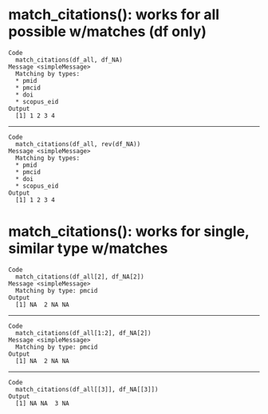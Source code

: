 # match_citations(): works for all possible w/matches (df only)

    Code
      match_citations(df_all, df_NA)
    Message <simpleMessage>
      Matching by types: 
      * pmid
      * pmcid
      * doi
      * scopus_eid
    Output
      [1] 1 2 3 4

---

    Code
      match_citations(df_all, rev(df_NA))
    Message <simpleMessage>
      Matching by types: 
      * pmid
      * pmcid
      * doi
      * scopus_eid
    Output
      [1] 1 2 3 4

# match_citations(): works for single, similar type w/matches

    Code
      match_citations(df_all[2], df_NA[2])
    Message <simpleMessage>
      Matching by type: pmcid
    Output
      [1] NA  2 NA NA

---

    Code
      match_citations(df_all[1:2], df_NA[2])
    Message <simpleMessage>
      Matching by type: pmcid
    Output
      [1] NA  2 NA NA

---

    Code
      match_citations(df_all[[3]], df_NA[[3]])
    Output
      [1] NA NA  3 NA

